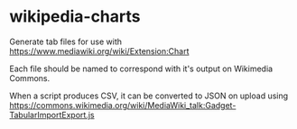 # wikipedia-charts
Generate tab files for use with https://www.mediawiki.org/wiki/Extension:Chart

Each file should be named to correspond with it's output on Wikimedia Commons.

When a script produces CSV, it can be converted to JSON on upload using https://commons.wikimedia.org/wiki/MediaWiki_talk:Gadget-TabularImportExport.js
